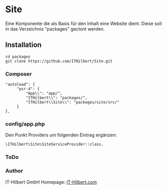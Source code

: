 # Site

Eine Komponente die als Basis für den Inhalt eine Website dient.
Diese soll in das Verzeichnis "packages" geclont werden.


## Installation
```
cd packages
git clone https://github.com/ITHilbert/Site.git
```

### Composer
```
"autoload": {
     "psr-4": {
         "App\\": "app/",
         "ITHilbert\\": "packages/",
         "ITHilbert\\Site\\": "packages/site/src/"
     }
},
```

### config/app.php
Den Punkt Providers um folgenden Eintrag ergänzen:
```
\ITHilbert\Site\SiteServiceProvider::class,
```

### ToDo


### Author
IT-Hilbert GmbH
Homepage: [IT-Hilbert.com](IT-Hilbert.com) 
